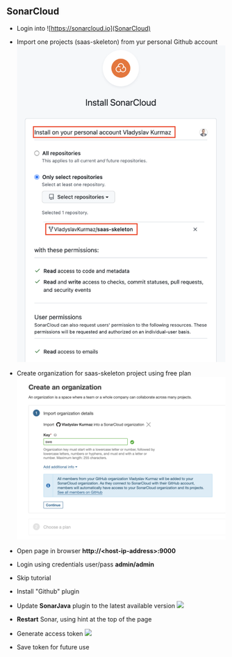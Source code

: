 
## SonarCloud
* Login into ![https://sonarcloud.io](SonarCloud)
* Import one projects (saas-skeleton) from yur personal Github account
  ![](https://github.com/swe-course/swec-lectures/raw/master/imgs/sonarcloud-01.png)
* Create organization for saas-skeleton project using free plan
  ![](https://github.com/swe-course/swec-lectures/raw/master/imgs/sonarcloud-02.png)

* Open page in browser **http://\<host-ip-address\>:9000**
* Login using credentials user/pass **admin/admin**
* Skip tutorial

* Install "Github" plugin

* Update **SonarJava** plugin to the latest available version
  ![](https://github.com/swe-course/swec-lectures/raw/master/imgs/sonar-03.png)

*  **Restart** Sonar, using hint at the top of the page

* Generate access token
  ![](https://github.com/swe-course/swec-lectures/raw/master/imgs/sonar-02.png)

* Save token for future use
